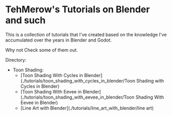 # TehMerow's Tutorials on Blender and such

This is a collection of tutorials that I've created based on the knowledge I've accumulated over the years in Blender and Godot.

Why not Check some of them out.


Directory: 

- Toon Shading:
    - [Toon Shading With Cycles in Blender](./tutorials/toon_shading_with_cycles_in_blender/Toon Shading with Cycles in Blender)
    - [Toon Shading With Eevee in Blender](./tutorials/toon_shading_with_eevee_in_blender/Toon Shading With Eevee in Blender)
    - [Line Art with Blender](./tutorials/line_art_with_blender/line art)